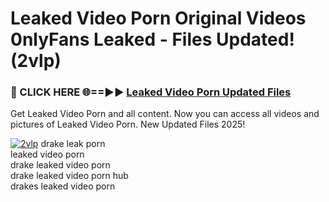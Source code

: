 # Leaked Video Porn Original Videos 0nlyFans Leaked - Files Updated! (2vlp)

<h3>🔴 CLICK HERE 🌐==►► <a href="https://tinyurl.com/4seja8ks" rel="nofollow">Leaked Video Porn Updated Files</a></h3>

Get Leaked Video Porn and all content. Now you can access all videos and pictures of Leaked Video Porn. New Updated Files 2025!

[![2vlp](https://i.imgur.com/EWjZXRe.gif)](https://tinyurl.com/4seja8ks)
drake leak porn<br>
leaked video porn<br>
drake leaked video porn<br>
drake leaked video porn hub<br>
drakes leaked video porn